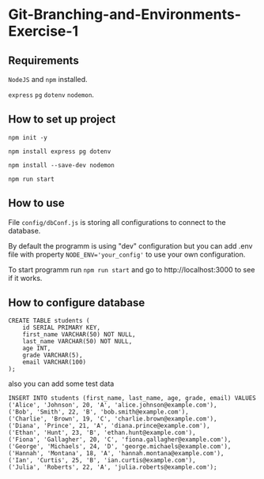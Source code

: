 # Git-Branching-and-Environments-Exercise-1

## Requirements

```NodeJS``` and ```npm``` installed.

```express``` ```pg``` ```dotenv``` ```nodemon```.

## How to set up project

```npm init -y```

```npm install express pg dotenv```

```npm install --save-dev nodemon```

```npm run start```

## How to use

File ```config/dbConf.js``` is storing all configurations to connect to the database. 

By default the programm is using "dev" configuration but you can add .env file with property ```NODE_ENV='your_config'``` to use your own configuration.

To start programm run ```npm run start``` and go to http://localhost:3000 to see if it works.

## How to configure database

```
CREATE TABLE students (
    id SERIAL PRIMARY KEY,
    first_name VARCHAR(50) NOT NULL,
    last_name VARCHAR(50) NOT NULL,
    age INT,
    grade VARCHAR(5),
    email VARCHAR(100)
);
```

also you can add some test data

```
INSERT INTO students (first_name, last_name, age, grade, email) VALUES
('Alice', 'Johnson', 20, 'A', 'alice.johnson@example.com'),
('Bob', 'Smith', 22, 'B', 'bob.smith@example.com'),
('Charlie', 'Brown', 19, 'C', 'charlie.brown@example.com'),
('Diana', 'Prince', 21, 'A', 'diana.prince@example.com'),
('Ethan', 'Hunt', 23, 'B', 'ethan.hunt@example.com'),
('Fiona', 'Gallagher', 20, 'C', 'fiona.gallagher@example.com'),
('George', 'Michaels', 24, 'D', 'george.michaels@example.com'),
('Hannah', 'Montana', 18, 'A', 'hannah.montana@example.com'),
('Ian', 'Curtis', 25, 'B', 'ian.curtis@example.com'),
('Julia', 'Roberts', 22, 'A', 'julia.roberts@example.com');
```

